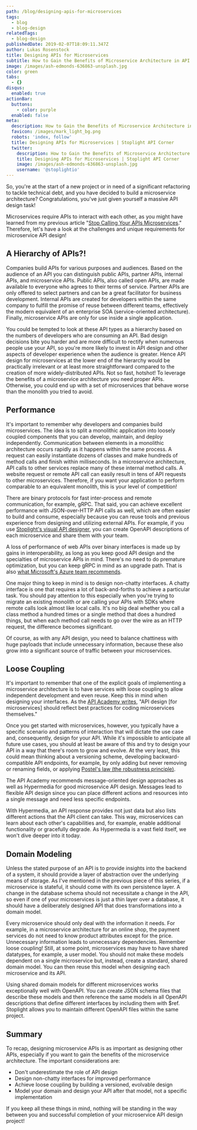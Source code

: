```yaml
---
path: /blog/designing-apis-for-microservices
tags:
  - blog
  - blog-design
relatedTags:
  - blog-design
publishedDate: 2019-02-07T18:09:11.347Z
author: Lukas Rosenstock
title: Designing APIs for Microservices
subtitle: How to Gain the Benefits of Microservice Architecture in API Design
image: /images/ash-edmonds-636863-unsplash.jpg
color: green
tabs:
  - {}
disqus:
  enabled: true
actionBar:
  buttons:
    - color: purple
  enabled: false
meta:
  description: How to Gain the Benefits of Microservice Architecture in API Design
  favicon: /images/mark_light_bg.png
  robots: 'index, follow'
  title: Designing APIs for Microservices | Stoplight API Corner
  twitter:
    description: How to Gain the Benefits of Microservice Architecture in API Design
    title: Designing APIs for Microservices | Stoplight API Corner
    image: /images/ash-edmonds-636863-unsplash.jpg
    username: '@stoplightio'
---
```

So, you're at the start of a new project or in need of a significant refactoring to tackle technical debt, and you have decided to build a microservice architecture? Congratulations, you've just given yourself a massive API design task!

Microservices require APIs to interact with each other, as you might have learned from my previous article "[Stop Calling Your APIs Microservices](https://stoplight.io/blog/stop-calling-your-apis-microservices-e165a80eba9d/)." Therefore, let's have a look at the challenges and unique requirements for microservice API design!

## A Hierarchy of APIs?!

Companies build APIs for various purposes and audiences. Based on the audience of an API you can distinguish public APIs, partner APIs, internal APIs, and microservice APIs. Public APIs, also called open APIs, are made available to everyone who agrees to their terms of service. Partner APIs are only offered to select partners and can be a great facilitator for business development. Internal APIs are created for developers within the same company to fulfill the promise of reuse between different teams, effectively the modern equivalent of an enterprise SOA (service-oriented architecture). Finally, microservice APIs are only for use inside a single application.

You could be tempted to look at these API types as a hierarchy based on the numbers of developers who are consuming an API. Bad design decisions bite you harder and are more difficult to rectify when numerous people use your API, so you're more likely to invest in API design and other aspects of developer experience when the audience is greater. Hence API design for microservices at the lower end of the hierarchy would be practically irrelevant or at least more straightforward compared to the creation of more widely-distributed APIs. Not so fast, hotshot! To leverage the benefits of a microservice architecture you need proper APIs. Otherwise, you could end up with a set of microservices that behave worse than the monolith you tried to avoid.

## Performance

It's important to remember why developers and companies build microservices. The idea is to split a monolithic application into loosely coupled components that you can develop, maintain, and deploy independently. Communication between elements in a monolithic architecture occurs rapidly as it happens within the same process. A request can easily instantiate dozens of classes and make hundreds of method calls and finish within milliseconds. In a microservice architecture, API calls to other services replace many of these internal method calls. A website request or remote API call can easily result in tens of API requests to other microservices. Therefore, if you want your application to perform comparable to an equivalent monolith, this is your level of competition!

There are binary protocols for fast inter-process and remote communication, for example, gRPC. That said, you can achieve excellent performance with JSON-over-HTTP API calls as well, which are often easier to build and consume, especially because you can reuse tools and previous experience from designing and utilizing external APIs. For example, if you use [Stoplight's visual API designer](https://stoplight.io/design), you can create OpenAPI descriptions of each microservice and share them with your team.

A loss of performance of web APIs over binary interfaces is made up by gains in interoperability, as long as you keep good API design and the specialties of microservice APIs in mind. There's no need to do premature optimization, but you can keep gRPC in mind as an upgrade path. That is also [what Microsoft's Azure team recommends](https://docs.microsoft.com/en-us/azure/architecture/microservices/api-design).

One major thing to keep in mind is to design non-chatty interfaces. A chatty interface is one that requires a lot of back-and-forths to achieve a particular task. You should pay attention to this especially when you're trying to migrate an existing monolith or are calling your APIs with SDKs where remote calls look almost like local calls. It's no big deal whether you call a class method a hundred times or a single method that does a hundred things, but when each method call needs to go over the wire as an HTTP request, the difference becomes significant.

Of course, as with any API design, you need to balance chattiness with huge payloads that include unnecessary information, because these also grow into a significant source of traffic between your microservices.

## Loose Coupling

It's important to remember that one of the explicit goals of implementing a microservice architecture is to have services with loose coupling to allow independent development and even reuse. Keep this in mind when designing your interfaces. As the [API Academy writes](https://www.apiacademy.co/lessons/2016/06/api-design-304-api-design-for-microservices), "API design [for microservices] should reflect best practices for coding microservices themselves."

Once you get started with microservices, however, you typically have a specific scenario and patterns of interaction that will dictate the use case and, consequently, design for your API. While it's impossible to anticipate all future use cases, you should at least be aware of this and try to design your API in a way that there's room to grow and evolve. At the very least, this could mean thinking about a versioning scheme, developing backward-compatible API endpoints, for example, by only adding but never removing or renaming fields, or applying [Postel's law (the robustness principle)](https://en.wikipedia.org/wiki/Robustness_principle).

The API Academy recommends message-oriented design approaches as well as Hypermedia for good microservice API design. Messages lead to flexible API design since you can place different actions and resources into a single message and need less specific endpoints.

With Hypermedia, an API response provides not just data but also lists different actions that the API client can take. This way, microservices can learn about each other's capabilities and, for example, enable additional functionality or gracefully degrade. As Hypermedia is a vast field itself, we won't dive deeper into it today.

## Domain Modeling

Unless the stated purpose of an API is to provide insights into the backend of a system, it should provide a layer of abstraction over the underlying means of storage. As I've mentioned in the previous piece of this series, if a microservice is stateful, it should come with its own persistence layer. A change in the database schema should not necessitate a change in the API, so even if one of your microservices is just a thin layer over a database, it should have a deliberately designed API that does transformations into a domain model.

Every microservice should only deal with the information it needs. For example, in a microservice architecture for an online shop, the payment services do not need to know product attributes except for the price. Unnecessary information leads to unnecessary dependencies. Remember loose coupling! Still, at some point, microservices may have to have shared datatypes, for example, a user model. You should not make these models dependent on a single microservice but, instead, create a standard, shared domain model. You can then reuse this model when designing each microservice and its API.

Using shared domain models for different microservices works exceptionally well with OpenAPI. You can create JSON schema files that describe these models and then reference the same models in all OpenAPI descriptions that define different interfaces by including them with $ref. Stoplight allows you to maintain different OpenAPI files within the same project.

## Summary

To recap, designing microservice APIs is as important as designing other APIs, especially if you want to gain the benefits of the microservice architecture. The important considerations are:

- Don't underestimate the role of API design
- Design non-chatty interfaces for improved performance
- Achieve loose coupling by building a versioned, evolvable design
- Model your domain and design your API after that model, not a specific implementation

If you keep all these things in mind, nothing will be standing in the way between you and successful completion of your microservice API design project!
